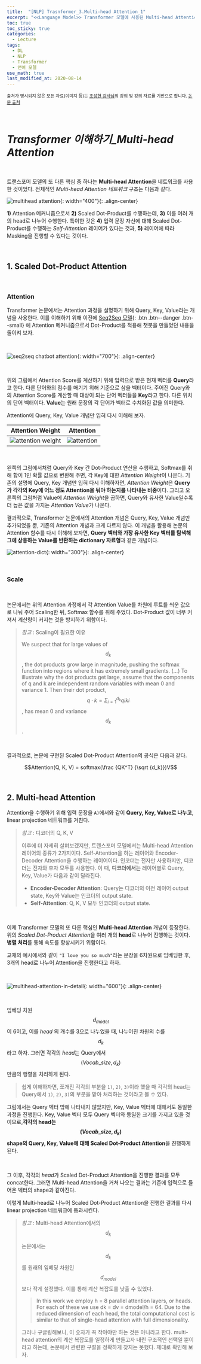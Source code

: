 ```yaml
---
title:  "[NLP] Trasnformer_3.Multi-head Attention_1"
excerpt: "<<Language Model>> Transformer 모델에 사용된 Multi-head Attention을 알아 보자."
toc: true
toc_sticky: true
categories:
  - Lecture
tags:
  - DL
  - NLP
  - Transformer
  - 언어 모델
use_math: true
last_modified_at: 2020-08-14
---
```




<sup>출처가 명시되지 않은 모든 자료(이미지 등)는 [조성현 강사님](https://blog.naver.com/chunjein)의 강의 및 강의 자료를 기반으로 합니다. [논문 출처](https://arxiv.org/abs/1706.03762) </sup> 

<br>

# *Transformer 이해하기_Multi-head Attention*

<br>



 트랜스포머 모델의 또 다른 핵심 중 하나는 **Multi-head Attention**을 네트워크를 사용한 것이었다. 전체적인 *Multi-head Attention 네트워크* 구조는 다음과 같다.

![multihead attention]({{site.url}}/assets/images/multihead-attention.png){: width="400"}{: .align-center}

 **1)** Attention 메커니즘으로서 **2)** Scaled Dot-Product를 수행하는데, **3)** 이를 여러 개의 head로 나누어 수행한다. 특이한 것은 **4)** 입력 문장 자신에 대해 Scaled Dot-Product를 수행하는 *Self-Attention* 레이어가 있다는 것과, **5)** 레이어에 따라 Masking을 진행할 수 있다는 것이다.

<br>

## 1. Scaled Dot-Product Attention

<br>

### Attention



 Transformer 논문에서는 Attention 과정을 설명하기 위해 Query, Key, Value라는 개념을 사용한다. 이를 이해하기 위해 이전에  [Seq2Seq 모델](https://sirzzang.github.io/lecture/Lecture-Seq2Seq/){: .btn .btn--danger .btn--small} 에 Attention 메커니즘으로서 Dot-Product를 적용해 챗봇을 만들었던 내용을 돌이켜 보자.

 <br>

![seq2seq chatbot attention]({{site.url}}/assets/images/attention-seq2seq.png){: width="700"}{: .align-center}

<br>

 위의 그림에서 Attention Score를 계산하기 위해 입력으로 받은 현재 벡터를 **Query**라고 한다. 다른 단어와의 점수를 매기기 위해 기준으로 삼을 벡터이다. 주어진 Query와의 Attention Score를 계산할 때 대상이 되는 단어 벡터들을 **Key**라고 한다. 다른 위치의 단어 벡터이다. **Value**는 원래 문장의 각 단어가 벡터로 수치화된 값을 의미한다.

 Attention에 Query, Key, Value 개념만 입혀 다시 이해해 보자. 

|                       Attention Weight                       |                       Attention                        |
| :----------------------------------------------------------: | :----------------------------------------------------: |
| ![attention weight]({{site.url}}/assets/images/attention-weight.png) | ![attention]({{site.url}}/assets/images/attention.png) |

<br>

 왼쪽의 그림에서처럼 Query와 Key 간 Dot-Product 연산을 수행하고, Softmax를 취해 합이 1인 확률 값으로 변환해 주면, 각 Key에 대한 *Attention Weight*이 나온다. 기존의 설명에 Query, Key 개념만 입혀 다시 이해하자면, *Attention Weight*은 **Query가 각각의 Key에 어느 정도 Attention을 둬야 하는지를 나타내는 비중**이다. 그리고 오른쪽의 그림처럼 Value에 *Attention Weight*을 곱하면, Query와 유사한 Value일수록 더 높은 값을 가지는 *Attention Value*가 나온다.

 결과적으로, Transformer 논문에서의 Attention 개념은 Query, Key, Value 개념만 추가되었을 뿐, 기존의 Attention 개념과 크게 다르지 않다. 이 개념을 활용해 논문의 Attention 함수를 다시 이해해 보자면, **Query 벡터와 가장 유사한 Key 벡터를 탐색해 그에 상응하는 Value를 반환하는 dictionary 자료형**과 같은 개념이다.



![attention-dict]({{site.url}}/assets/images/attention-dict.png){: width="300"}{: .align-center}



<br>



### Scale

<br>

 논문에서는 위의 Attention 과정에서 각 Attention Value를 차원에 루트를 씌운 값으로 나눠 주어 Scaling한 뒤, Softmax 함수를 취해 주었다. Dot-Product 값이 너무 커져서 계산량이 커지는 것을 방지하기 위함이다.

> *참고* : Scaling이 필요한 이유
>
> We suspect that for large values of $$d_k$$, the dot products grow large in magnitude, pushing the softmax function into regions where it has extremely small gradients. (…) To illustrate why the dot products get large, assume that the components of q and k are independent random variables with mean 0 and variance 1. Then their dot product, $$q · k = \Sigma_{i=1}^{d_k} qiki$$, has mean 0 and variance $$d_k$$.

<br>

 결과적으로, 논문에 구현된 Scaled Dot-Product Attention의 공식은 다음과 같다.



$$Attention(Q, K, V) = softmax(\frac {QK^T} {\sqrt {d_k}})V$$



<br>



## 2. Multi-head Attention



 Attention을 수행하기 위해 입력 문장을 `A)`에서와 같이 **Query, Key, Value로 나누고**, linear projection 네트워크를 거친다. 

> *참고* : 디코더의 Q, K, V
>
>  이후에 더 자세히 살펴보겠지만, 트랜스포머 모델에서는 Multi-head Attention 레이어의 종류가 2가지이다. Self-Attention을 하는 레이어와 Encoder-Decoder Attention을 수행하는 레이어이다. 인코더는 전자만 사용하지만, 디코더는 전자와 후자 모두를 사용한다. 이 때, **디코더에서는** 레이어별로 Query, Key, Value가 다음과 같이 달라진다.
>
> * **Encoder-Decoder Attention**: Query는 디코더의 이전 레이어 output state, Key와 Value는 인코더의 output state.
> * **Self-Attention**: Q, K, V 모두 인코더의 output state.

<br>

이제 Transformer 모델의 또 다른 핵심인 **Multi-head Attention** 개념이 등장한다. 위의 *Scaled Dot-Product Attention*을 여러 개의 **head**로 나누어 진행하는 것이다. **병렬 처리**를 통해 속도를 향상시키기 위함이다. 

 교재의 예시에서와 같이 `"I love you so much"`라는 문장을 6차원으로 임베딩한 후, 3개의 head로 나누어 Attention을 진행한다고 하자. 

<br>

![multihead-attention-in-detail]({{site.url}}/assets/images/multihead-attention-3d.png){: width="600"}{: .align-center}

<br>

 임베딩 차원 $$d_{model}$$ 이 6이고, 이를 *head* 의 개수를 3으로 나누었을 때, 나누어진 차원의 수를 $$d_k$$라고 하자. 그러면 각각의 *head*는 Query에서 $$(Vocab\_size, d_{k})$$ 만큼의 행렬을 처리하게 된다. 

> 쉽게 이해하자면, 쪼개진 각각의 부분을 `1)`, `2)`, `3)`이라 했을 때 각각의 head는 Query에서 `1)`, `2)`, `3)`의 부분을 맡아 처리하는 것이라고 볼 수 있다.



  그림에서는 Query 벡터 밖에 나타내지 않았지만, Key, Value 벡터에 대해서도 동일한 과정을 진행한다. Key, Value 벡터 모두 Query 벡터와 동일한 크기를 가지고 있을 것이므로,**각각의 head는  $$(Vocab\_size, d_{k})$$ shape의 Query, Key, Value에 대해 Scaled Dot-Product Attention**을 진행하게 된다.

<br>

  그 이후, 각각의 *head*가 Scaled Dot-Product Attention을 진행한 결과를 모두 concat한다. 그러면 Multi-head Attention을 거쳐 나오는 결과는 기존에 입력으로 들어온 벡터의 shape과 같아진다.  

 이렇게 Multi-head로 나누어 Scaled Dot-Product Attention을 진행한 결과를 다시 linear projection 네트워크에 통과시킨다.



> *참고* : Multi-head Attention에서의 $$d_k$$
>
>  논문에서는 $$d_k$$를 원래의 임베딩 차원인 $$d_{model}$$보다 작게 설정했다. 이를 통해 계산 복잡도를 낮출 수 있었다.
>
> > In this work we employ h = 8 parallel attention layers, or heads. For each of these we use dk = dv = dmodel/h = 64. Due to the reduced dimension of each head, the total computational cost is similar to that of single-head attention with full dimensionality.
>
>  그러나 구글링해보니, 이 숫자가 꼭 작아야만 하는 것은 아니라고 한다. multi-head attention의 계산 복잡도를 일정하게 만들고자 내린 구조적인 선택일 뿐이라고 하는데, 논문에서 관련한 구절을 정확하게 찾지는 못했다. 제대로 확인해 보자.



